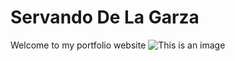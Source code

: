 # Servando De La Garza
Welcome to my portfolio website
![This is an image](https://www.google.com/url?sa=i&url=https%3A%2F%2Fwallpaperscraft.com%2Fdownload%2Fmask_totem_smoke_192795%2F3840x2160&psig=AOvVaw1Fx6fL2xnUctLH1axbRDsc&ust=1648256362479000&source=images&cd=vfe&ved=0CAgQjRxqFwoTCNinxc-H4PYCFQAAAAAdAAAAABAD)
